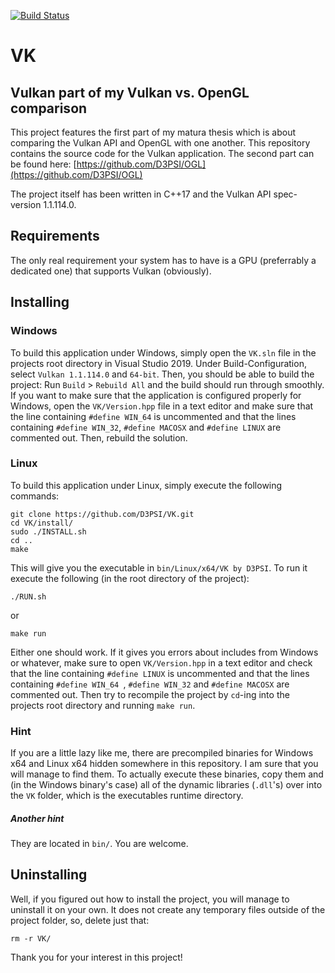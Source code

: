 [![Build Status](https://travis-ci.com/D3PSI/VK.svg?branch=master)](https://travis-ci.com/D3PSI/VK)
# VK
## Vulkan part of my Vulkan vs. OpenGL comparison

This project features the first part of my matura thesis which is about comparing the Vulkan API and OpenGL with one another. This repository contains the source code for the Vulkan application. The second part can be found here: [https://github.com/D3PSI/OGL](https://github.com/D3PSI/OGL)

The project itself has been written in C++17 and the Vulkan API spec-version 1.1.114.0.

## Requirements

The only real requirement your system has to have is a GPU (preferrably a dedicated one) that supports Vulkan (obviously).

## Installing

### Windows

To build this application under Windows, simply open the `VK.sln` file in the projects root directory in Visual Studio 2019. 
Under Build-Configuration, select `Vulkan 1.1.114.0` and `64-bit`. Then, you should be able to build the project:
Run `Build` > `Rebuild All` and the build should run through smoothly.
If you want to make sure that the application is configured properly for Windows, open the `VK/Version.hpp` file in a text editor and make sure that the line containing `#define WIN_64` is uncommented and that the lines containing `#define WIN_32`, `#define MACOSX` and `#define LINUX` are commented out. Then, rebuild the solution.

### Linux

To build this application under Linux, simply execute the following commands:

    git clone https://github.com/D3PSI/VK.git
    cd VK/install/
    sudo ./INSTALL.sh
    cd ..
    make

This will give you the executable in `bin/Linux/x64/VK by D3PSI`. 
To run it execute the following (in the root directory of the project):

    ./RUN.sh

or

    make run

Either one should work. If it gives you errors about includes from Windows or whatever, make sure to open `VK/Version.hpp` in a text editor and check that the line containing `#define LINUX` is uncommented and that the lines containing `#define WIN_64 `, `#define WIN_32` and `#define MACOSX` are commented out. Then try to recompile the project by `cd`-ing into the projects root directory and running `make run`.

### Hint
If you are a little lazy like me, there are precompiled binaries for Windows x64 and Linux x64 hidden somewhere in this repository. I am sure that you will manage to find them.
To actually execute these binaries, copy them and (in the Windows binary's case) all of the dynamic libraries (`.dll`'s) over into the `VK` folder, which is the executables runtime directory.

##### Another hint

They are located in `bin/`. You are welcome.

## Uninstalling

Well, if you figured out how to install the project, you will manage to uninstall it on your own. It does not create any temporary files outside of the project folder, so, delete just that:

    rm -r VK/

Thank you for your interest in this project!
